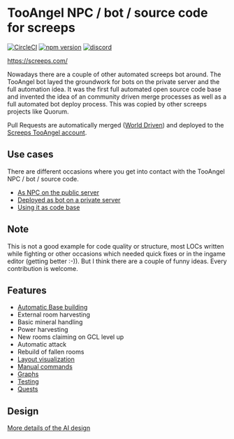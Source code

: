 # TooAngel NPC / bot / source code for screeps

[![CircleCI](https://circleci.com/gh/TooAngel/screeps.svg?style=svg)](https://circleci.com/gh/TooAngel/screeps)
[![npm version](https://badge.fury.io/js/screeps-bot-tooangel.svg)](https://badge.fury.io/js/screeps-bot-tooangel)
[![discord](https://www.worlddriven.org/static/images/Discord-Logo-Black.png)](https://discord.gg/RrGFHKb)

https://screeps.com/

Nowadays there are a couple of other automated screeps bot around. The
TooAngel bot layed the groundwork for bots on the private server and the full
automation idea. It was the first full automated open source code base and
invented the idea of an community driven merge processes as well as a full
automated bot deploy process. This was copied by other screeps projects like Quorum.

Pull Requests are automatically merged ([World Driven](https://www.worlddriven.org)) and deployed to the
[Screeps TooAngel account](https://www.screeps.com).

## Use cases

There are different occasions where you get into contact with the TooAngel NPC / bot / source code.

- [As NPC on the public server](doc/NPC.md)
- [Deployed as bot on a private server](doc/Bot.md)
- [Using it as code base](doc/CodeBase.md)

## Note

This is not a good example for code quality or structure, most LOCs written
while fighting or other occasions which needed quick fixes or in the ingame
editor (getting better :-)). But I think there are a couple of funny ideas.
Every contribution is welcome.

## Features

 - [Automatic Base building](doc/BaseBuilding.md)
 - External room harvesting
 - Basic mineral handling
 - Power harvesting
 - New rooms claiming on GCL level up
 - Automatic attack
 - Rebuild of fallen rooms
 - [Layout visualization](doc/Visualization.md)
 - [Manual commands](doc/Manual.md)
 - [Graphs](doc/Graphs.md)
 - [Testing](doc/Testing.md)
 - [Quests](doc/Quests.md)

## Design

[More details of the AI design](doc/Design.md)
